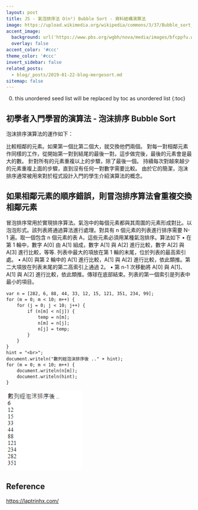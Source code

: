 ```yaml
---
layout: post
title: JS - 氣泡排序法 O(n²) Bubble Sort - 資料結構演算法
image: https://upload.wikimedia.org/wikipedia/commons/3/37/Bubble_sort_animation.gif
accent_image: 
  background: url('https://www.pbs.org/wgbh/nova/media/images/bfcppfu.width-800.png') center/cover
  overlay: false
accent_color: '#ccc'
theme_color: '#ccc'
invert_sidebar: false
related_posts:
  - blog/_posts/2019-01-22-blog-mergesort.md
sitemap: false
---
```


0. this unordered seed list will be replaced by toc as unordered list
{:toc}

## 初學者入門學習的演算法 - 泡沫排序 Bubble Sort

泡沫排序演算法的運作如下：

比較相鄰的元素。如果第一個比第二個大，就交換他們兩個。
對每一對相鄰元素作同樣的工作，從開始第一對到結尾的最後一對。這步做完後，最後的元素會是最大的數。
針對所有的元素重複以上的步驟，除了最後一個。
持續每次對越來越少的元素重複上面的步驟，直到沒有任何一對數字需要比較。
由於它的簡潔，泡沫排序通常被用來對於程式設計入門的學生介紹演算法的概念。

## 如果相鄰元素的順序錯誤，則冒泡排序算法會重複交換相鄰元素

冒泡排序常用於實現排序算法。氣泡中的每個元素都與其周圍的元素形成對比。以泡泡形式。該列表將通過算法進行處理。對具有 n 個元素的列表進行排序需要 N-1 遍。取一個包含 n 個元素的表 A，這些元素必須用某種氣泡排序。算法如下
• 在第 1 輪中，數字 A[0] 由 A[1] 組成，數字 A[1] 與 A[2] 進行比較，數字 A[2] 與 A[3] 進行比較，等等. 列表中最大的項放在第 1 輪的末尾，位於列表的最高索引處。
• A[0] 與第 2 輪中的 A[1] 進行比較，A[1] 與 A[2] 進行比較，依此類推。第二大項放在列表末尾的第二高索引上通過 2。
• 第 n-1 次移動將 A[0] 與 A[1]、A[1] 與 A[2] 進行比較，依此類推。傳球在底部結束。列表的第一個索引是列表中最小的項目。

```
var n = [282, 6, 88, 44, 33, 12, 15, 121, 351, 234, 99];
for (m = 0; m < 10; m++) {
    for (j = 0; j < 10; j++) {
        if (n[m] < n[j]) {
            temp = n[m];
            n[m] = n[j];
            n[j] = temp;
        }
    }
}
hint = "<br>";
document.writeln("數列經泡沫排序後 .." + hint);
for (m = 0; m < 10; m++) {
    document.writeln(n[m]);
    document.writeln(hint);
}

```

![](/assets/img/blog/bubble.png)


## Reference
https://laptrinhx.com/